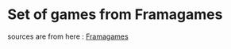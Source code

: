 # Set of games from Framagames

sources are from here : [Framagames](https://git.framasoft.org/framasoft/framagames.git)

